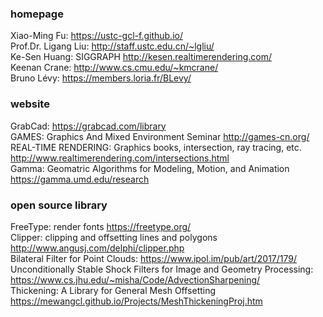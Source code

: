### homepage
Xiao-Ming Fu: <https://ustc-gcl-f.github.io/>  
Prof.Dr. Ligang Liu: <http://staff.ustc.edu.cn/~lgliu/>  
Ke-Sen Huang: SIGGRAPH <http://kesen.realtimerendering.com/>  
Keenan Crane: <http://www.cs.cmu.edu/~kmcrane/>  
Bruno Lévy: <https://members.loria.fr/BLevy/>  


### website
GrabCad: <https://grabcad.com/library>  
GAMES: Graphics And Mixed Environment Seminar <http://games-cn.org/>  
REAL-TIME RENDERING: Graphics books, intersection, ray tracing, etc. <http://www.realtimerendering.com/intersections.html>  
Gamma: Geomatric Algorithms for Modeling, Motion, and Animation <https://gamma.umd.edu/research>  


### open source library
FreeType: render fonts <https://freetype.org/>  
Clipper: clipping and offsetting lines and polygons <http://www.angusj.com/delphi/clipper.php>  
Bilateral Filter for Point Clouds: <https://www.ipol.im/pub/art/2017/179/>  
Unconditionally Stable Shock Filters for Image and Geometry Processing: <https://www.cs.jhu.edu/~misha/Code/AdvectionSharpening/>  
Thickening: A Library for General Mesh Offsetting <https://mewangcl.github.io/Projects/MeshThickeningProj.htm>  
